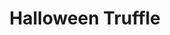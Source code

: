 ---
layout: product
title: Halloween Truffle
slug: halloween-truffle
product_ref: halloween-truffle
---